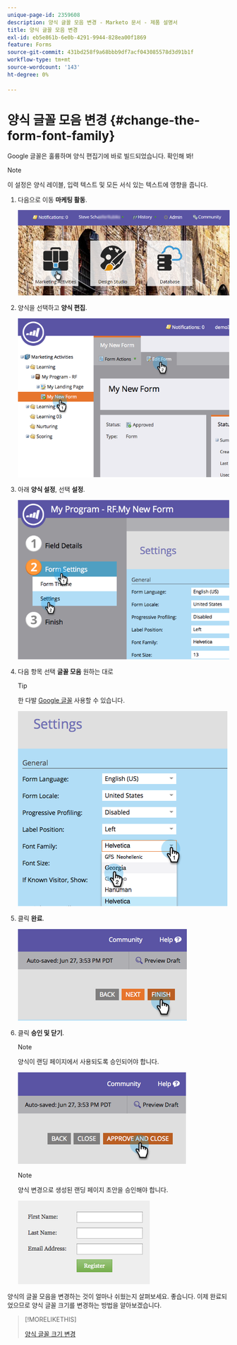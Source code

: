 ```yaml
---
unique-page-id: 2359608
description: 양식 글꼴 모음 변경 - Marketo 문서 - 제품 설명서
title: 양식 글꼴 모음 변경
exl-id: eb5e861b-6e0b-4291-9944-828ea00f1869
feature: Forms
source-git-commit: 431bd258f9a68bbb9df7acf043085578d3d91b1f
workflow-type: tm+mt
source-wordcount: '143'
ht-degree: 0%

---
```


# 양식 글꼴 모음 변경 {#change-the-form-font-family}

Google 글꼴은 훌륭하며 양식 편집기에 바로 빌드되었습니다. 확인해 봐!

>[!NOTE]
>
>이 설정은 양식 레이블, 입력 텍스트 및 모든 서식 있는 텍스트에 영향을 줍니다.

1. 다음으로 이동 **마케팅 활동**.

   ![](assets/login-marketing-activities.png)

1. 양식을 선택하고 **양식 편집**.

   ![](assets/image2014-9-15-15-3a47-3a27.png)

1. 아래 **양식 설정**, 선택 **설정**.

   ![](assets/image2014-9-15-15-3a47-3a56.png)

1. 다음 항목 선택 **글꼴 모음** 원하는 대로

   >[!TIP]
   >
   >한 다발 [Google 글꼴](https://www.google.com/fonts) 사용할 수 있습니다.

   ![](assets/image2014-9-15-16-3a0-3a8.png)

1. 클릭 **완료**.

   ![](assets/image2014-9-15-16-3a0-3a15.png)

1. 클릭 **승인 및 닫기**.

   >[!NOTE]
   >
   >양식이 랜딩 페이지에서 사용되도록 승인되어야 합니다.

   ![](assets/image2014-9-15-16-3a1-3a28.png)

   >[!NOTE]
   >
   >양식 변경으로 생성된 랜딩 페이지 초안을 승인해야 합니다.

   ![](assets/image2014-9-15-16-3a2-3a1.png)

양식의 글꼴 모음을 변경하는 것이 얼마나 쉬웠는지 살펴보세요. 좋습니다. 이제 완료되었으므로 양식 글꼴 크기를 변경하는 방법을 알아보겠습니다.

>[!MORELIKETHIS]
>
>[양식 글꼴 크기 변경](/help/marketo/product-docs/demand-generation/forms/form-design/change-the-form-font-size.md)
